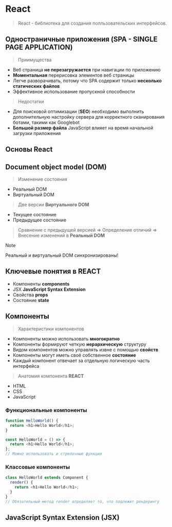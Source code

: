 # React

> React - библиотека для создания полльзовательских интерфейсов.

## Одностраничные приложения (SPA - SINGLE PAGE APPLICATION)

> Приимущества

- Веб страница **не перезагружается** при навигации по приложению
- **Моментальная** перерисовка элементов веб страницы
- Легче разворачивать, потому что SPA содержит только **несколько статических файлов**
- Эффективное использование пропускной способности

> Недостатки

- Для поисковой оптимизации (**SEO**) необходимо выполнить дополнительную настройку сервера для корректного сканирования ботами, такими как Googlebot
- **Большой размер файла** JavaScript влияет на время начальной загрузки приложения

## Основы **React**

## Document object model (DOM)

> Изменение состояния

- Реальный DOM
- Виртуальный DOM

> Две версии **Виртуального DOM**

- Текущее состояние
- Предыдущее состояние

> Сравнение с предыдущей версией => Определение отличий => Внесение изменений в **Реальный DOM**

> [!NOTE]
> Реальный и виртуальный DOM синхронизированы!

## Ключевые понятия в **REACT**

- Компоненты **components**
- JSX **JavaScript Syntax Extension**
- Свойства **props**
- Состояние **state**

## Компоненты

> Характеристики компонентов

- Компоненты можно использовать **многократно**
- Компоненты формируют четкую **иерархическую** структуру
- Видом компонентов можно управлять извне с помощью **свойств**
- Компоненты могут иметь своё собственное **состояние**
- Каждый компонент отвечает за отдельную логическую часть интерфейса

> Анатомия компонента **REACT**

- HTML
- CSS
- JavaScript

### Функциональные компоненты

```js
function HelloWorld() {
  return <h1>Hello World</h1>;
}
```

```js
const HelloWorld = () => {
  return <h1>Hello World</h1>;
};
// Можно использовать и стрелочные функции
```

### Классовые компоненты

```js
class HelloWorld extends Component {
  render() {
    return <h1>Hello World</h1>;
  }
}
// Обязательный метод render определяет то, что подлежит рендерингу
```

## JavaScript Syntax Extension (JSX)
